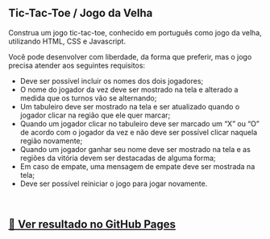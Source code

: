 ## Tic-Tac-Toe / Jogo da Velha

Construa um jogo tic-tac-toe, conhecido em português como jogo da velha, utilizando HTML, CSS e Javascript. 

Você pode desenvolver com liberdade, da forma que preferir, mas o jogo precisa atender aos seguintes requisitos:

- Deve ser possível incluir os nomes dos dois jogadores;
- O nome do jogador da vez deve ser mostrado na tela e alterado a medida que os turnos vão se alternando;
- Um tabuleiro deve ser mostrado na tela e ser atualizado quando o jogador clicar na região que ele quer marcar;
- Quando um jogador clicar no tabuleiro deve ser marcado um “X” ou “O” de acordo com o jogador da vez e não deve ser possível clicar naquela região novamente;
- Quando um jogador ganhar seu nome deve ser mostrado na tela e as regiões da vitória devem ser destacadas de alguma forma;
- Em caso de empate, uma mensagem de empate deve ser mostrada na tela;
- Deve ser possível reiniciar o jogo para jogar novamente.

<br>

## [🚀 Ver resultado no GitHub Pages](https://geovanaborba.github.io/Curso_OneBitCode/M%C3%B3dulo%20JS/Exercício%2013%20-%20Jogo%20da%20Velha)